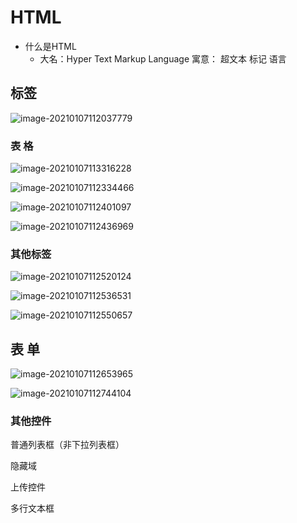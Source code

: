 # HTML

- 什么是HTML
  - 大名：Hyper Text Markup Language 
    寓意：    超文本        标记          语言

## 标签

![image-20210107112037779](https://gitee.com/bgst009/markdownPicUrl/raw/master/20210107112038.png)

### 表  格

![image-20210107113316228](https://gitee.com/bgst009/markdownPicUrl/raw/master/20210107113316.png)

![image-20210107112334466](https://gitee.com/bgst009/markdownPicUrl/raw/master/20210107112334.png)

![image-20210107112401097](https://gitee.com/bgst009/markdownPicUrl/raw/master/20210107112401.png)

![image-20210107112436969](https://gitee.com/bgst009/markdownPicUrl/raw/master/20210107112437.png)

### 其他标签

![image-20210107112520124](https://gitee.com/bgst009/markdownPicUrl/raw/master/20210107112520.png)

![image-20210107112536531](https://gitee.com/bgst009/markdownPicUrl/raw/master/20210107112536.png)

![image-20210107112550657](https://gitee.com/bgst009/markdownPicUrl/raw/master/20210107112550.png)

## 表 单

![image-20210107112653965](https://gitee.com/bgst009/markdownPicUrl/raw/master/20210107112654.png)

![image-20210107112744104](https://gitee.com/bgst009/markdownPicUrl/raw/master/20210107112744.png)

### 其他控件

普通列表框（非下拉列表框）

隐藏域

上传控件

多行文本框



